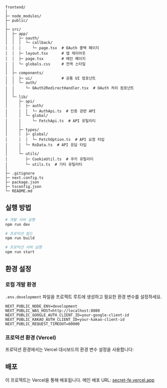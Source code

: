 ```
frontend/
│
├─ node_modules/
├─ public/
│
├─ src/
│  ├─ app/
│  │  ├─ oauth/
│  │  │  └─ callback/
│  │  │     └─ page.tsx  # OAuth 콜백 페이지
│  │  ├─ layout.tsx      # 앱 레이아웃
│  │  ├─ page.tsx        # 메인 페이지
│  │  └─ globals.css     # 전역 스타일
│  │
│  ├─ components/
│  │  ├─ ui/             # 공통 UI 컴포넌트
│  │  └─ auth/
│  │     └─ OAuth2RedirectHandler.tsx  # OAuth 처리 컴포넌트
│  │
│  └─ lib/
│     ├─ api/
│     │  ├─ auth/
│     │  │  └─ AuthApi.ts  # 인증 관련 API
│     │  └─ global/
│     │     └─ FetchApi.ts  # API 유틸리티
│     │
│     ├─ types/
│     │  ├─ global/
│     │  │  └─ FetchOption.ts  # API 요청 타입
│     │  └─ RsData.ts  # API 응답 타입
│     │
│     └─ utils/
│        ├─ CookieUtil.ts  # 쿠키 유틸리티
│        └─ utils.ts  # 기타 유틸리티
│
├─ .gitignore
├─ next.config.ts
├─ package.json
├─ tsconfig.json
└─ README.md
```

## 실행 방법

```bash
# 개발 서버 실행
npm run dev

# 프로덕션 빌드
npm run build

# 프로덕션 서버 실행
npm run start
```

## 환경 설정

### 로컬 개발 환경

`.env.development` 파일을 프로젝트 루트에 생성하고 필요한 환경 변수를 설정하세요.

```
NEXT_PUBLIC_NODE_ENV=development
NEXT_PUBLIC_WAS_HOST=http://localhost:8080
NEXT_PUBLIC_GOOGLE_AUTH_CLIENT_ID=your-google-client-id
NEXT_PUBLIC_KAKAO_AUTH_CLIENT_ID=your-kakao-client-id
NEXT_PUBLIC_REQUEST_TIMEOUT=60000
```

### 프로덕션 환경 (Vercel)

프로덕션 환경에서는 Vercel 대시보드의 환경 변수 설정을 사용합니다:

## 배포

이 프로젝트는 Vercel을 통해 배포됩니다. 메인 배포 URL: [secret-fe.vercel.app](https://secret-fe.vercel.app/)

